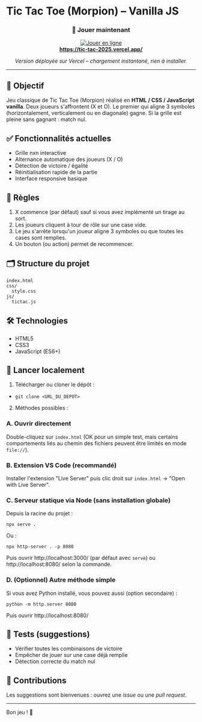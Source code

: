 # Tic Tac Toe (Morpion) – Vanilla JS

<div align="center">

<h3>🚀 Jouer maintenant</h3>

<a href="https://tic-tac-2025.vercel.app/" target="_blank">
<img alt="Jouer en ligne" src="https://img.shields.io/badge/PLAY-ONLINE-green?style=for-the-badge&logo=javascript" />
</a>

<br/>
<strong><a href="https://tic-tac-2025.vercel.app/" target="_blank">https://tic-tac-2025.vercel.app/</a></strong>

<p><em>Version déployée sur Vercel – chargement instantané, rien à installer.</em></p>

</div>

---


## 🎯 Objectif
Jeu classique de Tic Tac Toe (Morpion) réalisé en **HTML / CSS / JavaScript vanilla**. Deux joueurs s'affrontent (X et O). Le premier qui aligne 3 symboles (horizontalement, verticalement ou en diagonale) gagne. Si la grille est pleine sans gagnant : match nul.

## ✅ Fonctionnalités actuelles
- Grille nxn interactive
- Alternance automatique des joueurs (X / O)
- Détection de victoire / égalité
- Réinitialisation rapide de la partie
- Interface responsive basique

## 🧠 Règles
1. X commence (par défaut) sauf si vous avez implémenté un tirage au sort.
2. Les joueurs cliquent à tour de rôle sur une case vide.
3. Le jeu s'arrête lorsqu'un joueur aligne 3 symboles ou que toutes les cases sont remplies.
4. Un bouton (ou action) permet de recommencer.

## 🗂️ Structure du projet
```
index.html
css/
  style.css
js/
  tictac.js
```

## 🛠️ Technologies
- HTML5
- CSS3
- JavaScript (ES6+)

## 🚀 Lancer localement
1. Télécharger ou cloner le dépôt :
  - `git clone <URL_DU_DEPOT>`
2. Méthodes possibles :

### A. Ouvrir directement
Double-cliquez sur `index.html` (OK pour un simple test, mais certains comportements liés au chemin des fichiers peuvent être limités en mode `file://`).

### B. Extension VS Code (recommandé)
Installer l'extension "Live Server" puis clic droit sur `index.html` → "Open with Live Server".

### C. Serveur statique via Node (sans installation globale)
Depuis la racine du projet :
```
npx serve .
```
Ou :
```
npx http-server . -p 8080
```
Puis ouvrir http://localhost:3000/ (par défaut avec `serve`) ou http://localhost:8080/ selon la commande.

### D. (Optionnel) Autre méthode simple
Si vous avez Python installé, vous pouvez aussi (option secondaire) :
```
python -m http.server 8080
```
Puis ouvrir http://localhost:8080/


## 🧪 Tests (suggestions)
- Vérifier toutes les combinaisons de victoire
- Empêcher de jouer sur une case déjà remplie
- Détection correcte du match nul


## 🤝 Contributions
Les suggestions sont bienvenues : ouvrez une *issue* ou une *pull request*.


---
Bon jeu ! 🎉
